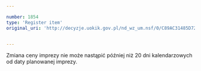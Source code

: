 ```yaml
---

number: 1854
type: 'Register item'
original_uri: 'http://decyzje.uokik.gov.pl/nd_wz_um.nsf/0/C89AC31485D72DE1C12576D5004E2FAD?OpenDocument'


---
```


Zmiana ceny imprezy nie może nastąpić później niż 20 dni kalendarzowych od daty planowanej imprezy.
